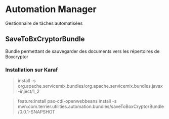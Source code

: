 # Automation Manager
Gestionnaire de tâches automatisées


## SaveToBxCryptorBundle
Bundle permettant de sauvegarder des documents vers les répertoires de Boxcryptor


### Installation sur Karaf
> install -s org.apache.servicemix.bundles/org.apache.servicemix.bundles.javax-inject/1_2

> feature:install pax-cdi-openwebbeans
> install -s mvn:com.terrier.utilities.automation.bundles/saveToBoxCryptorBundle/0.0.1-SNAPSHOT

